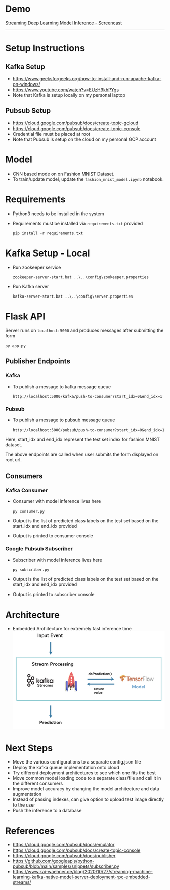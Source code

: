 # Demo

[Streaming Deep Learning Model Inference - Screencast](https://drive.google.com/file/d/1P3WVJAeRYxSaPBNwTarTomH39XPpdOaF/view?usp=sharing)

---

# Setup Instructions

## Kafka Setup
- https://www.geeksforgeeks.org/how-to-install-and-run-apache-kafka-on-windows/
- https://www.youtube.com/watch?v=EUzH9khPYgs
- Note that Kafka is setup locally on my personal laptop

## Pubsub Setup
- https://cloud.google.com/pubsub/docs/create-topic-gcloud
- https://cloud.google.com/pubsub/docs/create-topic-console
- Credential file must be placed at root
- Note that Pubsub is setup on the cloud on my personal GCP account

# Model
- CNN based mode on on Fashion MNIST Dataset.
- To train/update model, update the `fashion_mnist_model.ipynb` notebook.

# Requirements
- Python3 needs to be installed in the system
- Requirements must be installed via `requirements.txt` provided

  ```
  pip install -r requirements.txt
  ```

# Kafka Setup - Local
- Run zookeeper service

  ```
  zookeeper-server-start.bat ..\..\config\zookeeper.properties
  ```

- Run Kafka server

  ```
  kafka-server-start.bat ..\..\config\server.properties
  ```

# Flask API

Server runs on `localhost:5000` and produces messages after submitting the form

  ```
  py app.py
  ```

## Publisher Endpoints

### Kafka

- To publish a message to kafka message queue

  ```
  http://localhost:5000/kafka/push-to-consumer?start_idx=0&end_idx=1
  ```

### Pubsub

- To publish a message to pubsub message queue

  ```
  http://localhost:5000/pubsub/push-to-consumer?start_idx=0&end_idx=1
  ```

Here, start_idx and end_idx represent the test set index for fashion MNIST dataset.

The above endpoints are called when user submits the form displayed on root url.

## Consumers

### Kafka Consumer
- Consumer with model inference lives here

  ```
  py consumer.py
  ```

- Output is the list of predicted class labels on the test set based on the start_idx and end_idx provided
- Output is printed to consumer console

### Google Pubsub Subscriber
- Subscriber with model inference lives here

  ```
  py subscriber.py
  ```

- Output is the list of predicted class labels on the test set based on the start_idx and end_idx provided
- Output is printed to subscriber console

# Architecture

- Embedded Architecture for extremely fast inference time
![Embedded Model](Kafka-Machine-Learning-with-Embedded-TensorFlow-Model.png)

# Next Steps

- Move the various configurations to a separate config.json file
- Deploy the kafka queue implementation onto cloud
- Try different deployment architectures to see which one fits the best
- Move common model loading code to a separate class/file and call it in the different consumers
- Improve model accuracy by changing the model architecture and data augmentation
- Instead of passing indexes, can give option to upload test image directly to the user
- Push the inference to a database

# References
- https://cloud.google.com/pubsub/docs/emulator
- https://cloud.google.com/pubsub/docs/create-topic-console
- https://cloud.google.com/pubsub/docs/publisher
- https://github.com/googleapis/python-pubsub/blob/main/samples/snippets/subscriber.py
- https://www.kai-waehner.de/blog/2020/10/27/streaming-machine-learning-kafka-native-model-server-deployment-rpc-embedded-streams/
